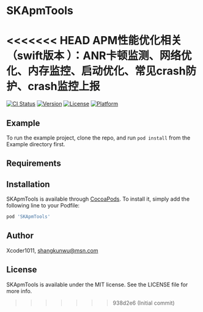 # SKApmTools
<<<<<<< HEAD
APM性能优化相关（swift版本 ）：ANR卡顿监测、网络优化、内存监控、启动优化、常见crash防护、crash监控上报
=======

[![CI Status](https://img.shields.io/travis/Xcoder1011/SKApmTools.svg?style=flat)](https://travis-ci.org/Xcoder1011/SKApmTools)
[![Version](https://img.shields.io/cocoapods/v/SKApmTools.svg?style=flat)](https://cocoapods.org/pods/SKApmTools)
[![License](https://img.shields.io/cocoapods/l/SKApmTools.svg?style=flat)](https://cocoapods.org/pods/SKApmTools)
[![Platform](https://img.shields.io/cocoapods/p/SKApmTools.svg?style=flat)](https://cocoapods.org/pods/SKApmTools)

## Example

To run the example project, clone the repo, and run `pod install` from the Example directory first.

## Requirements

## Installation

SKApmTools is available through [CocoaPods](https://cocoapods.org). To install
it, simply add the following line to your Podfile:

```ruby
pod 'SKApmTools'
```

## Author

Xcoder1011, shangkunwu@msn.com

## License

SKApmTools is available under the MIT license. See the LICENSE file for more info.
>>>>>>> 938d2e6 (Initial commit)
